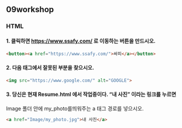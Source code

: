 ## 09workshop 

### HTML

#### 1.  클릭하면 https://www.ssafy.com/ 로 이동하는 버튼을 만드시오.

```html
<button><a href="https://www.ssafy.com/">싸피</a></button>
```

#### 2.  다음 태그에서 잘못된 부분을 찾으시오.

```html
<img src="https://www.google.com/" alt="GOOGLE">
```

#### 3.  당신은 현재 Resume.html 에서 작업중이다. “내 사진” 이라는 링크를 누르면
Image 폴더 안에 my_photo를띄워주는 a 태그 경로를 넣으시오.

```html
<a href="Image/my_photo.jpg">내 사진</a>
```

